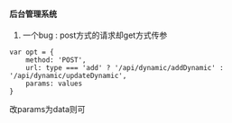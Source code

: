 #### 后台管理系统

1. 一个bug : post方式的请求却get方式传参

```
var opt = {
    method: 'POST',
    url: type === 'add' ? '/api/dynamic/addDynamic' : '/api/dynamic/updateDynamic',
    params: values
}
```

改params为data则可